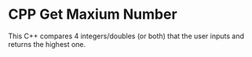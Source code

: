 # CPP Get Maxium Number
This C++ compares 4 integers/doubles (or both) that the user inputs and returns the highest one.
